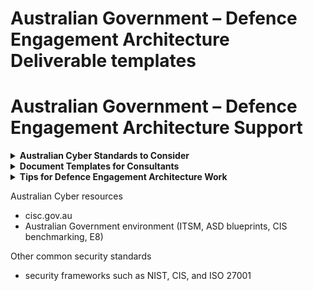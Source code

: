 # Australian Government – Defence Engagement Architecture Deliverable templates

# Australian Government – Defence Engagement Architecture Support

<details>
<summary><strong>Australian Cyber Standards to Consider</strong></summary>

- **Australian Government Information Security Manual (ISM)** – Authoritative guidance from the Australian Cyber Security Centre (ACSC) for securing government systems.
- **Protective Security Policy Framework (PSPF)** – Sets out government protective security expectations.
- **ASD Essential Eight** – Baseline mitigation strategies mandated for federal entities.
- **Digital Transformation Agency (DTA) Cloud and Hosting Guidance** – For compliant, secure cloud adoption.
- **GovERP and GovDX Patterns** – Solution and architecture principles emerging from whole-of-government initiatives.
- **DSPF / ISF / DISP** – Defence-specific security and governance requirements.
</details>

<details>
<summary><strong>Document Templates for Consultants</strong></summary>

- **High-Level Design (HLD)** – Based on TOGAF/DoDAF structures with business, application, data, and technology views.
- **System Security Plan (SSP)** – Captures system classification, controls, risk assessments, and ISM mappings.
- **Security Risk Assessment (SRA)** – Identifies threats, vulnerabilities, impacts, and mitigations.
- **Plan of Action and Milestones (POAM)** – Tracks unresolved control deficiencies and remediation.
- **Security Test Plan (STP)** – Defines security control testing strategy, tools, and reporting expectations.
- **Statement of Applicability (SoA)** – Lists applicable ISM controls and justifications for inclusion or exclusion.
</details>

<details>
<summary><strong>Tips for Defence Engagement Architecture Work</strong></summary>

- **Use Official Templates Where Available** – Leverage AGD, DTA, and Defence templates.
- **Align to Architecture Methodologies** – TOGAF, SABSA, and DoDAF are broadly accepted.
- **Incorporate ASD Control Language** – Explicitly reference control families and IDs.
- **Use TRIM or GovTeams for Records** – Ensure defensible artefact storage.
- **Apply Security-by-Design** – Embed ISM and Essential Eight considerations from the start.
- **Classify Appropriately** – Even ‘Unclassified – For Official Use Only’ has specific handling requirements.
- **Use Commonwealth Style Guides** – For formatting and structure compliance.
</details>

Australian Cyber resources
- cisc.gov.au
- Australian Government environment (ITSM, ASD blueprints, CIS benchmarking, E8)

Other common security standards
- security frameworks such as NIST, CIS, and ISO 27001 

